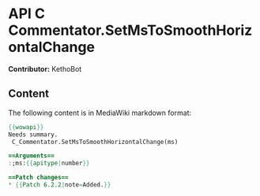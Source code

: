 # API C Commentator.SetMsToSmoothHorizontalChange

**Contributor:** KethoBot

## Content

The following content is in MediaWiki markdown format:

```mediawiki
{{wowapi}}
Needs summary.
 C_Commentator.SetMsToSmoothHorizontalChange(ms)

==Arguments==
:;ms:{{apitype|number}}

==Patch changes==
* {{Patch 6.2.2|note=Added.}}
```